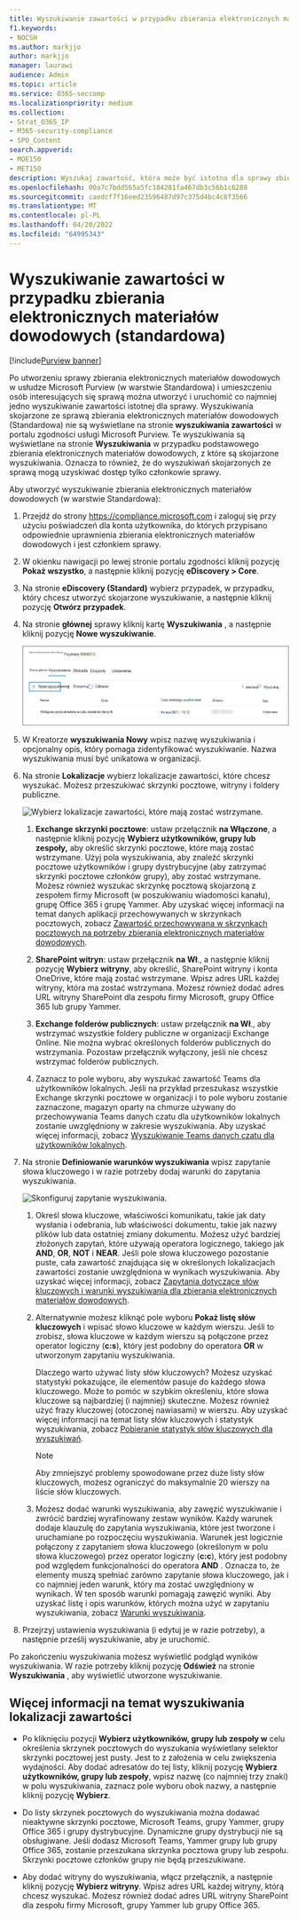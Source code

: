 ```yaml
---
title: Wyszukiwanie zawartości w przypadku zbierania elektronicznych materiałów dowodowych (standardowa)
f1.keywords:
- NOCSH
ms.author: markjjo
author: markjjo
manager: laurawi
audience: Admin
ms.topic: article
ms.service: O365-seccomp
ms.localizationpriority: medium
ms.collection:
- Strat_O365_IP
- M365-security-compliance
- SPO_Content
search.appverid:
- MOE150
- MET150
description: Wyszukaj zawartość, która może być istotna dla sprawy zbierania elektronicznych materiałów dowodowych (standardowa).
ms.openlocfilehash: 00a7c7bdd565a5fc184281fa467db3c56b1c6288
ms.sourcegitcommit: caedcf7f16eed23596487d97c375d4bc4c8f3566
ms.translationtype: MT
ms.contentlocale: pl-PL
ms.lasthandoff: 04/20/2022
ms.locfileid: "64995343"
---
```

# <a name="search-for-content-in-a-ediscovery-standard-case"></a>Wyszukiwanie zawartości w przypadku zbierania elektronicznych materiałów dowodowych (standardowa)

[!include[Purview banner](../includes/purview-rebrand-banner.md)]

Po utworzeniu sprawy zbierania elektronicznych materiałów dowodowych w usłudze Microsoft Purview (w warstwie Standardowa) i umieszczeniu osób interesujących się sprawą można utworzyć i uruchomić co najmniej jedno wyszukiwanie zawartości istotnej dla sprawy. Wyszukiwania skojarzone ze sprawą zbierania elektronicznych materiałów dowodowych (Standardowa) nie są wyświetlane na stronie **wyszukiwania zawartości** w portalu zgodności usługi Microsoft Purview. Te wyszukiwania są wyświetlane na stronie **Wyszukiwania** w przypadku podstawowego zbierania elektronicznych materiałów dowodowych, z które są skojarzone wyszukiwania. Oznacza to również, że do wyszukiwań skojarzonych ze sprawą mogą uzyskiwać dostęp tylko członkowie sprawy.

Aby utworzyć wyszukiwanie zbierania elektronicznych materiałów dowodowych (w warstwie Standardowa):
  
1. Przejdź do strony <https://compliance.microsoft.com> i zaloguj się przy użyciu poświadczeń dla konta użytkownika, do których przypisano odpowiednie uprawnienia zbierania elektronicznych materiałów dowodowych i jest członkiem sprawy.

2. W okienku nawigacji po lewej stronie portalu zgodności kliknij pozycję **Pokaż wszystko**, a następnie kliknij pozycję **eDiscovery > Core**.

3. Na stronie **eDiscovery (Standard)** wybierz przypadek, w przypadku, który chcesz utworzyć skojarzone wyszukiwanie, a następnie kliknij pozycję **Otwórz przypadek**.

4. Na stronie **głównej** sprawy kliknij kartę **Wyszukiwania** , a następnie kliknij pozycję **Nowe wyszukiwanie**.

   ![Kliknij pozycję Nowe wyszukiwanie, aby utworzyć wyszukiwanie zbierania elektronicznych materiałów dowodowych (Standardowa).](../media/CoreeDiscoverySearch1.png)

5. W Kreatorze **wyszukiwania Nowy** wpisz nazwę wyszukiwania i opcjonalny opis, który pomaga zidentyfikować wyszukiwanie. Nazwa wyszukiwania musi być unikatowa w organizacji.

6. Na stronie **Lokalizacje** wybierz lokalizacje zawartości, które chcesz wyszukać. Możesz przeszukiwać skrzynki pocztowe, witryny i foldery publiczne.

    ![Wybierz lokalizacje zawartości, które mają zostać wstrzymane.](../media/ContentSearchLocations.png)
  
   1. **Exchange skrzynki pocztowe**: ustaw przełącznik **na Włączone**, a następnie kliknij pozycję **Wybierz użytkowników, grupy lub zespoły,** aby określić skrzynki pocztowe, które mają zostać wstrzymane. Użyj pola wyszukiwania, aby znaleźć skrzynki pocztowe użytkowników i grupy dystrybucyjne (aby zatrzymać skrzynki pocztowe członków grupy), aby zostać wstrzymane. Możesz również wyszukać skrzynkę pocztową skojarzoną z zespołem firmy Microsoft (w poszukiwaniu wiadomości kanału), grupę Office 365 i grupę Yammer. Aby uzyskać więcej informacji na temat danych aplikacji przechowywanych w skrzynkach pocztowych, zobacz [Zawartość przechowywana w skrzynkach pocztowych na potrzeby zbierania elektronicznych materiałów dowodowych](what-is-stored-in-exo-mailbox.md).

   2. **SharePoint witryn**: ustaw przełącznik **na Wł**., a następnie kliknij pozycję **Wybierz witryny**, aby określić, SharePoint witryny i konta OneDrive, które mają zostać wstrzymane. Wpisz adres URL każdej witryny, która ma zostać wstrzymana. Możesz również dodać adres URL witryny SharePoint dla zespołu firmy Microsoft, grupy Office 365 lub grupy Yammer.
  
   3. **Exchange folderów publicznych**: ustaw przełącznik **na Wł**., aby wstrzymać wszystkie foldery publiczne w organizacji Exchange Online. Nie można wybrać określonych folderów publicznych do wstrzymania. Pozostaw przełącznik wyłączony, jeśli nie chcesz wstrzymać folderów publicznych.
  
   4. Zaznacz to pole wyboru, aby wyszukać zawartość Teams dla użytkowników lokalnych. Jeśli na przykład przeszukasz wszystkie Exchange skrzynki pocztowe w organizacji i to pole wyboru zostanie zaznaczone, magazyn oparty na chmurze używany do przechowywania Teams danych czatu dla użytkowników lokalnych zostanie uwzględniony w zakresie wyszukiwania. Aby uzyskać więcej informacji, zobacz [Wyszukiwanie Teams danych czatu dla użytkowników lokalnych](search-cloud-based-mailboxes-for-on-premises-users.md).

7. Na stronie **Definiowanie warunków wyszukiwania** wpisz zapytanie słowa kluczowego i w razie potrzeby dodaj warunki do zapytania wyszukiwania.

   ![Skonfiguruj zapytanie wyszukiwania.](../media/ContentSearchQuery.png)

   1. Określ słowa kluczowe, właściwości komunikatu, takie jak daty wysłania i odebrania, lub właściwości dokumentu, takie jak nazwy plików lub data ostatniej zmiany dokumentu. Możesz użyć bardziej złożonych zapytań, które używają operatora logicznego, takiego jak **AND**, **OR**, **NOT** i **NEAR**. Jeśli pole słowa kluczowego pozostanie puste, cała zawartość znajdująca się w określonych lokalizacjach zawartości zostanie uwzględniona w wynikach wyszukiwania. Aby uzyskać więcej informacji, zobacz [Zapytania dotyczące słów kluczowych i warunki wyszukiwania dla zbierania elektronicznych materiałów dowodowych](keyword-queries-and-search-conditions.md).

   2. Alternatywnie możesz kliknąć pole wyboru **Pokaż listę słów kluczowych** i wpisać słowo kluczowe w każdym wierszu. Jeśli to zrobisz, słowa kluczowe w każdym wierszu są połączone przez operator logiczny (**c:s**), który jest podobny do operatora **OR** w utworzonym zapytaniu wyszukiwania.

      Dlaczego warto używać listy słów kluczowych? Możesz uzyskać statystyki pokazujące, ile elementów pasuje do każdego słowa kluczowego. Może to pomóc w szybkim określeniu, które słowa kluczowe są najbardziej (i najmniej) skuteczne. Możesz również użyć frazy kluczowej (otoczonej nawiasami) w wierszu. Aby uzyskać więcej informacji na temat listy słów kluczowych i statystyk wyszukiwania, zobacz [Pobieranie statystyk słów kluczowych dla wyszukiwań](view-keyword-statistics-for-content-search.md#get-keyword-statistics-for-searches).

      > [!NOTE]
      > Aby zmniejszyć problemy spowodowane przez duże listy słów kluczowych, możesz ograniczyć do maksymalnie 20 wierszy na liście słów kluczowych.

   3. Możesz dodać warunki wyszukiwania, aby zawęzić wyszukiwanie i zwrócić bardziej wyrafinowany zestaw wyników. Każdy warunek dodaje klauzulę do zapytania wyszukiwania, które jest tworzone i uruchamiane po rozpoczęciu wyszukiwania. Warunek jest logicznie połączony z zapytaniem słowa kluczowego (określonym w polu słowa kluczowego) przez operator logiczny (**c:c**), który jest podobny pod względem funkcjonalności do operatora **AND** . Oznacza to, że elementy muszą spełniać zarówno zapytanie słowa kluczowego, jak i co najmniej jeden warunk, który ma zostać uwzględniony w wynikach. W ten sposób warunki pomagają zawęzić wyniki. Aby uzyskać listę i opis warunków, których można użyć w zapytaniu wyszukiwania, zobacz [Warunki wyszukiwania](keyword-queries-and-search-conditions.md#search-conditions).

8. Przejrzyj ustawienia wyszukiwania (i edytuj je w razie potrzeby), a następnie prześlij wyszukiwanie, aby je uruchomić.

Po zakończeniu wyszukiwania możesz wyświetlić podgląd wyników wyszukiwania. W razie potrzeby kliknij pozycję **Odśwież** na stronie **Wyszukiwania** , aby wyświetlić utworzone wyszukiwanie.

## <a name="more-information-about-searching-content-locations"></a>Więcej informacji na temat wyszukiwania lokalizacji zawartości

- Po kliknięciu pozycji **Wybierz użytkowników, grupy lub zespoły w** celu określenia skrzynek pocztowych do wyszukania wyświetlany selektor skrzynki pocztowej jest pusty. Jest to z założenia w celu zwiększenia wydajności. Aby dodać adresatów do tej listy, kliknij pozycję **Wybierz użytkowników, grupy lub zespoły**, wpisz nazwę (co najmniej trzy znaki) w polu wyszukiwania, zaznacz pole wyboru obok nazwy, a następnie kliknij pozycję **Wybierz**.

- Do listy skrzynek pocztowych do wyszukiwania można dodawać nieaktywne skrzynki pocztowe, Microsoft Teams, grupy Yammer, grupy Office 365 i grupy dystrybucyjne. Dynamiczne grupy dystrybucji nie są obsługiwane. Jeśli dodasz Microsoft Teams, Yammer grupy lub grupy Office 365, zostanie przeszukana skrzynka pocztowa grupy lub zespołu. Skrzynki pocztowe członków grupy nie będą przeszukiwane.

- Aby dodać witryny do wyszukiwania, włącz przełącznik, a następnie kliknij pozycję **Wybierz witryny**. Wpisz adres URL każdej witryny, którą chcesz wyszukać. Możesz również dodać adres URL witryny SharePoint dla zespołu firmy Microsoft, grupy Yammer lub grupy Office 365.
